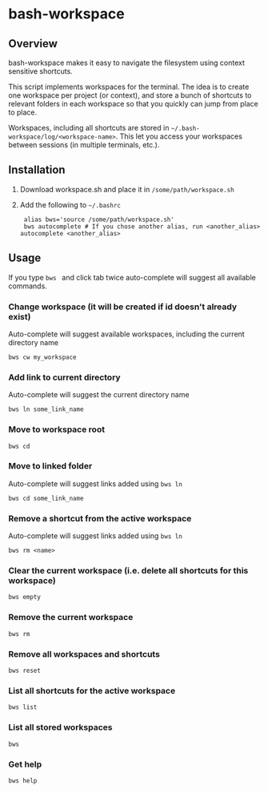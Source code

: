 
bash-workspace
==============

Overview
--------

bash-workspace makes it easy to navigate the filesystem using context sensitive shortcuts.

This script implements workspaces for the terminal. The idea is to create one workspace per 
project (or context), and store a bunch of shortcuts to relevant folders in each workspace so 
that you quickly can jump from place to place.

Workspaces, including all shortcuts are stored in `~/.bash-workspace/log/<workspace-name>`.
This let you access your workspaces between sessions (in multiple terminals, etc.).

Installation
------------

1. Download workspace.sh and place it in `/some/path/workspace.sh`

2. Add the following to `~/.bashrc`

        alias bws='source /some/path/workspace.sh'
        bws autocomplete # If you chose another alias, run <another_alias> autocomplete <another_alias>

Usage
-----

If you type `bws ` and click tab twice auto-complete will suggest all available commands.

### Change workspace (it will be created if id doesn't already exist)

Auto-complete will suggest available workspaces, including the 
current directory name

    bws cw my_workspace

### Add link to current directory

Auto-complete will suggest the current directory name

    bws ln some_link_name

### Move to workspace root

    bws cd

### Move to linked folder

Auto-complete will suggest links added using `bws ln`
    
    bws cd some_link_name

### Remove a shortcut from the active workspace 

Auto-complete will suggest links added using `bws ln`
    
    bws rm <name>

### Clear the current workspace (i.e. delete all shortcuts for this workspace) 
    
    bws empty

### Remove the current workspace 
    
    bws rm

### Remove all workspaces and shortcuts 

    bws reset

### List all shortcuts for the active workspace 

    bws list

### List all stored workspaces 

    bws

### Get help

    bws help
